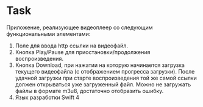 # Task
Приложение, реализующее видеоплеер со следующим функциональными элементами:

1. Поле для ввода http ссылки на видеофайл. 
2. Кнопка Play/Pause для приостановки/продолжения воспроизведения. 
3. Кнопка Download, при нажатии на которую начинается загрузка текущего видеофайла (с отображением прогресса загрузки). После удачной загрузки при старте воспроизведения той же самой ссылки должен открываться уже загруженный файл. Можно не загружать файлы в формате m3u8, достаточно отобразить ошибку. 
4. Язык разработки Swift 4
